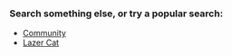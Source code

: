 ### Search something else, or try a popular search:

- [Community](/search-results/?q=community 'Community')
- [Lazer Cat](/search-results/?q=lazer+cat 'Lazer Cat')
